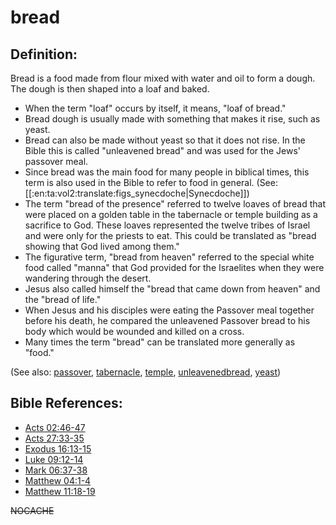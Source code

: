 # bread #

## Definition: ##

Bread is a food made from flour mixed with water and oil to form a dough. The dough is then shaped into a loaf and baked.

* When the term "loaf" occurs by itself, it means, "loaf of bread."
* Bread dough is usually made with something that makes it rise, such as yeast.
* Bread can also be made without yeast so that it does not rise. In the Bible this is called "unleavened bread" and was used for the Jews' passover meal.
* Since bread was the main food for many people in biblical times, this term is also used in the Bible to refer to food in general. (See: [[:en:ta:vol2:translate:figs_synecdoche|Synecdoche]])
* The term "bread of the presence" referred to twelve loaves of bread that were placed on a golden table in the tabernacle or temple building as a sacrifice to God. These loaves represented the twelve tribes of Israel and were only for the priests to eat. This could be translated as "bread showing that God lived among them." 
* The figurative term, "bread from heaven" referred to the special white food called "manna" that God provided for the Israelites when they were wandering through the desert.
* Jesus also called himself the "bread that came down from heaven" and the "bread of life."
* When Jesus and his disciples were eating the Passover meal together before his death, he compared the unleavened Passover bread to his body which would be wounded and killed on a cross.
* Many times the term "bread" can be translated more generally as "food."

(See also: [passover](../kt/passover.md), [tabernacle](../kt/tabernacle.md), [temple](../kt/temple.md), [unleavenedbread](../kt/unleavenedbread.md), [yeast](../other/yeast.md)) 

## Bible References: ##

* [Acts 02:46-47](https://door43.org/en/bible/notes/act/02/46)
* [Acts 27:33-35](https://door43.org/en/bible/notes/act/27/33)
* [Exodus 16:13-15](https://door43.org/en/bible/notes/exo/16/13)
* [Luke 09:12-14](https://door43.org/en/bible/notes/luk/09/12)
* [Mark 06:37-38](https://door43.org/en/bible/notes/mrk/06/37)
* [Matthew 04:1-4](https://door43.org/en/bible/notes/mat/04/01)
* [Matthew 11:18-19](https://door43.org/en/bible/notes/mat/11/18)

~~NOCACHE~~
